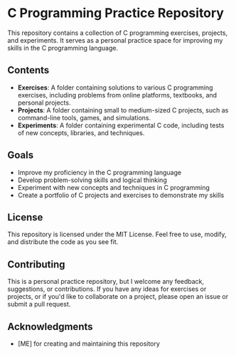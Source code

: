 **C Programming Practice Repository**
=====================================

This repository contains a collection of C programming exercises, projects, and experiments. It serves as a personal practice space for improving my skills in the C programming language.

**Contents**
------------

* **Exercises**: A folder containing solutions to various C programming exercises, including problems from online platforms, textbooks, and personal projects.
* **Projects**: A folder containing small to medium-sized C projects, such as command-line tools, games, and simulations.
* **Experiments**: A folder containing experimental C code, including tests of new concepts, libraries, and techniques.

**Goals**
--------

* Improve my proficiency in the C programming language
* Develop problem-solving skills and logical thinking
* Experiment with new concepts and techniques in C programming
* Create a portfolio of C projects and exercises to demonstrate my skills

**License**
-------

This repository is licensed under the MIT License. Feel free to use, modify, and distribute the code as you see fit.

**Contributing**
------------

This is a personal practice repository, but I welcome any feedback, suggestions, or contributions. If you have any ideas for exercises or projects, or if you'd like to collaborate on a project, please open an issue or submit a pull request.

**Acknowledgments**
---------------

* [ME] for creating and maintaining this repository

